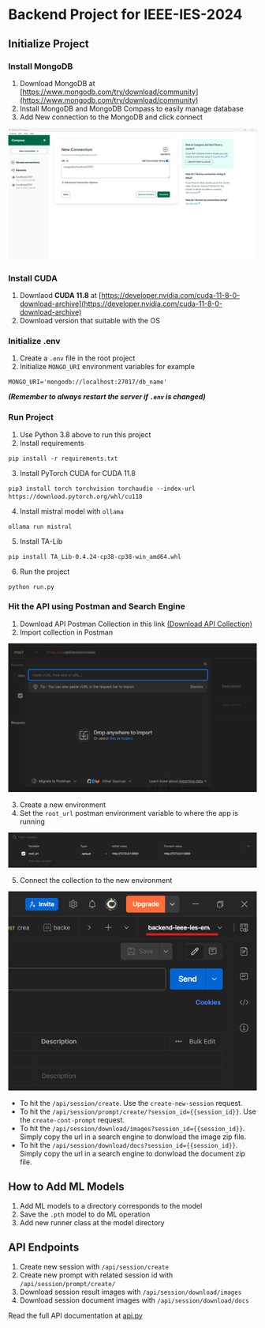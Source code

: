# Backend Project for IEEE-IES-2024

## Initialize Project

### Install MongoDB
1. Download MongoDB at [https://www.mongodb.com/try/download/community](https://www.mongodb.com/try/download/community)
2. Install MongoDB and MongoDB Compass to easily manage database
3. Add New connection to the MongoDB and click connect

![Tux, the Linux mascot](/resources/assets/new_connection.png)

### Install CUDA
1. Downlaod **CUDA 11.8** at [https://developer.nvidia.com/cuda-11-8-0-download-archive](https://developer.nvidia.com/cuda-11-8-0-download-archive)
2. Download version that suitable with the OS

### Initialize .env
1. Create a `.env` file in the root project
2. Initialize `MONGO_URI` environment variables for example
```
MONGO_URI='mongodb://localhost:27017/db_name'
```

***(Remember to always restart the server if `.env` is changed)***

### Run Project
1. Use Python 3.8 above to run this project
2. Install requirements
```
pip install -r requirements.txt
```

3. Install PyTorch CUDA for CUDA 11.8
```
pip3 install torch torchvision torchaudio --index-url https://download.pytorch.org/whl/cu118
```

4. Install mistral model with `ollama`
```
ollama run mistral
```

5. Install TA-Lib
```
pip install TA_Lib‑0.4.24‑cp38‑cp38‑win_amd64.whl
```
6. Run the project
```
python run.py
```

### Hit the API using Postman and Search Engine
1. Download API Postman Collection in this link [(Download API Collection)](https://itsacid-my.sharepoint.com/:u:/g/personal/5025201216_student_its_ac_id/EfNK0F2K16RNqrUknuRfVo8Bo_bygNvbcwuSrUVG_A35ig?e=0oVf3h)
2. Import collection in Postman

![Import Postman Collection](/resources/assets/import_collection.png)

3. Create a new environment
4. Set the `root_url` postman environment variable to where the app is running

![Postman Environment](/resources/assets/postman_env.png)

5. Connect the collection to the new environment

![Postman Collection Environment Connection](/resources/assets/collection_env_connection.png)


- To hit the `/api/session/create`. Use the `create-new-session` request.
- To hit the `/api/session/prompt/create/?session_id={{session_id}}`. Use the `create-cont-prompt` request.
- To hit the `/api/session/download/images?session_id={{session_id}}`. Simply copy the url in a search engine to donwload the image zip file.
- To hit the `/api/session/download/docs?session_id={{session_id}}`. Simply copy the url in a search engine to donwload the document zip file.

## How to Add ML Models
1. Add ML models to a directory corresponds to the model
2. Save the `.pth` model to do ML operation
3. Add new runner class at the model directory

## API Endpoints
1. Create new session with `/api/session/create`
2. Create new prompt with related session id with `/api/session/prompt/create/`
3. Download session result images with `/api/session/download/images`
4. Download session document images with `/api/session/download/docs`

Read the full API documentation at [api.py](/flaskr/api.py)
